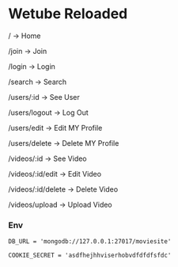 # Wetube Reloaded

/ -> Home

/join -> Join

/login -> Login

/search -> Search

/users/:id -> See User

/users/logout -> Log Out

/users/edit -> Edit MY Profile

/users/delete -> Delete MY Profile

/videos/:id -> See Video

/videos/:id/edit -> Edit Video

/videos/:id/delete -> Delete Video

/videos/upload -> Upload Video

### Env

```
DB_URL = 'mongodb://127.0.0.1:27017/moviesite'

COOKIE_SECRET = 'asdfhejhhviserhobvdfdfdfsfdc'
```
